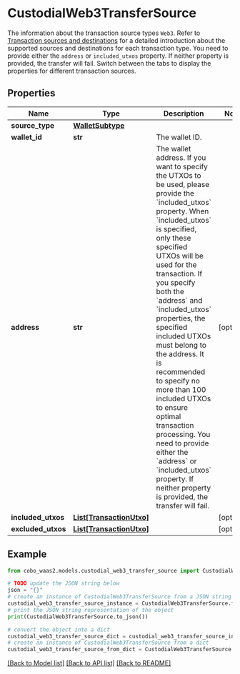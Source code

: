 # CustodialWeb3TransferSource

The information about the transaction source types `Web3`. Refer to [Transaction sources and destinations](https://www.cobo.com/developers/v2/guides/transactions/sources-and-destinations) for a detailed introduction about the supported sources and destinations for each transaction type.  You need to provide either the `address` or `included_utxos` property. If neither property is provided, the transfer will fail.  Switch between the tabs to display the properties for different transaction sources. 

## Properties

Name | Type | Description | Notes
------------ | ------------- | ------------- | -------------
**source_type** | [**WalletSubtype**](WalletSubtype.md) |  | 
**wallet_id** | **str** | The wallet ID. | 
**address** | **str** | The wallet address.  If you want to specify the UTXOs to be used, please provide the &#x60;included_utxos&#x60; property. When &#x60;included_utxos&#x60; is specified, only these specified UTXOs will be used for the transaction. If you specify both the &#x60;address&#x60; and &#x60;included_utxos&#x60; properties, the specified included UTXOs must belong to the address. It is recommended to specify no more than 100 included UTXOs to ensure optimal transaction processing.  You need to provide either the &#x60;address&#x60; or &#x60;included_utxos&#x60; property. If neither property is provided, the transfer will fail.  | [optional] 
**included_utxos** | [**List[TransactionUtxo]**](TransactionUtxo.md) |  | [optional] 
**excluded_utxos** | [**List[TransactionUtxo]**](TransactionUtxo.md) |  | [optional] 

## Example

```python
from cobo_waas2.models.custodial_web3_transfer_source import CustodialWeb3TransferSource

# TODO update the JSON string below
json = "{}"
# create an instance of CustodialWeb3TransferSource from a JSON string
custodial_web3_transfer_source_instance = CustodialWeb3TransferSource.from_json(json)
# print the JSON string representation of the object
print(CustodialWeb3TransferSource.to_json())

# convert the object into a dict
custodial_web3_transfer_source_dict = custodial_web3_transfer_source_instance.to_dict()
# create an instance of CustodialWeb3TransferSource from a dict
custodial_web3_transfer_source_from_dict = CustodialWeb3TransferSource.from_dict(custodial_web3_transfer_source_dict)
```
[[Back to Model list]](../README.md#documentation-for-models) [[Back to API list]](../README.md#documentation-for-api-endpoints) [[Back to README]](../README.md)


